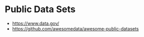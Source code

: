 # Public Data Sets

* <https://www.data.gov/>
* <https://github.com/awesomedata/awesome-public-datasets>